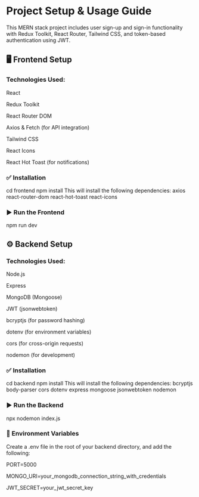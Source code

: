 # Project Setup & Usage Guide

This MERN stack project includes user sign-up and sign-in functionality with Redux Toolkit, React Router, Tailwind CSS, and token-based authentication using JWT.

## 🖥️ Frontend Setup
### Technologies Used:

React

Redux Toolkit

React Router DOM

Axios & Fetch (for API integration)

Tailwind CSS

React Icons

React Hot Toast (for notifications)

### ✅ Installation
cd frontend
npm install
This will install the following dependencies:
axios react-router-dom react-hot-toast react-icons
### ▶️ Run the Frontend
npm run dev

##  ⚙️ Backend Setup
### Technologies Used:

Node.js

Express

MongoDB (Mongoose)

JWT (jsonwebtoken)

bcryptjs (for password hashing)

dotenv (for environment variables)

cors (for cross-origin requests)

nodemon (for development)
### ✅ Installation
cd backend
npm install
This will install the following dependencies:
bcryptjs body-parser cors dotenv express mongoose jsonwebtoken nodemon
### ▶️ Run the Backend
npx nodemon index.js
### 🔐 Environment Variables
Create a .env file in the root of your backend directory, and add the following:

PORT=5000

MONGO_URI=your_mongodb_connection_string_with_credentials

JWT_SECRET=your_jwt_secret_key
